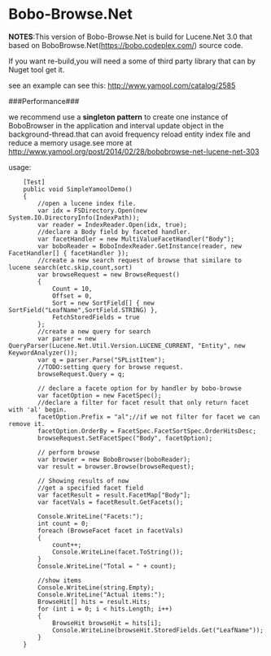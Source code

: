 Bobo-Browse.Net
===============

__NOTES__:This version of Bobo-Browse.Net is build for Lucene.Net 3.0 that based on BoboBrowse.Net(https://bobo.codeplex.com/) source code.

If you want re-build,you will need a some of third party library that can by Nuget tool get it.

see an example can see this: http://www.yamool.com/catalog/2585

###Performance###

we recommend use a  **singleton pattern** to create one instance of BoboBrowser in the application and interval update  object in the background-thread.that can avoid frequency reload entity index file and reduce a memory usage.see more at http://www.yamool.org/post/2014/02/28/bobobrowse-net-lucene-net-303

usage:

        [Test]
        public void SimpleYamoolDemo()
        {
            //open a lucene index file.                 
            var idx = FSDirectory.Open(new System.IO.DirectoryInfo(IndexPath));
            var reader = IndexReader.Open(idx, true);
            //declare a Body field by faceted handler.
            var facetHandler = new MultiValueFacetHandler("Body");
            var boboReader = BoboIndexReader.GetInstance(reader, new FacetHandler[] { facetHandler });
            //create a new search request of browse that similare to lucene search(etc.skip,count,sort)
            var browseRequest = new BrowseRequest()
            {
                Count = 10,
                Offset = 0,
                Sort = new SortField[] { new SortField("LeafName",SortField.STRING) },
                FetchStoredFields = true
            };
            //create a new query for search
            var parser = new QueryParser(Lucene.Net.Util.Version.LUCENE_CURRENT, "Entity", new KeywordAnalyzer());
            var q = parser.Parse("SPListItem");
            //TODO:setting query for browse request.
            browseRequest.Query = q;

            // declare a facete option for by handler by bobo-browse
            var facetOption = new FacetSpec();
            //declare a filter for facet result that only return facet with 'al' begin.            
            facetOption.Prefix = "al";//if we not filter for facet we can remove it.
            facetOption.OrderBy = FacetSpec.FacetSortSpec.OrderHitsDesc;            
            browseRequest.SetFacetSpec("Body", facetOption);

            // perform browse
            var browser = new BoboBrowser(boboReader);
            var result = browser.Browse(browseRequest);

            // Showing results of now          
            //get a specified facet field
            var facetResult = result.FacetMap["Body"];
            var facetVals = facetResult.GetFacets();

            Console.WriteLine("Facets:");
            int count = 0;
            foreach (BrowseFacet facet in facetVals)
            {
                count++;
                Console.WriteLine(facet.ToString());
            }
            Console.WriteLine("Total = " + count);

            //show items
            Console.WriteLine(string.Empty);
            Console.WriteLine("Actual items:");
            BrowseHit[] hits = result.Hits;
            for (int i = 0; i < hits.Length; i++)
            {
                BrowseHit browseHit = hits[i];
                Console.WriteLine(browseHit.StoredFields.Get("LeafName"));
            }
        }    

